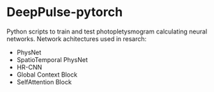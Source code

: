 # DeepPulse-pytorch
Python scripts to train and test photopletysmogram calculating neural networks. 
Network achitectures used in resarch: 
* PhysNet 
* SpatioTemporal PhysNet 
* HR-CNN 
* Global Context Block 
* SelfAttention Block 
